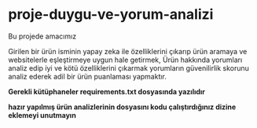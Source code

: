 # proje-duygu-ve-yorum-analizi


Bu projede amacımız 


Girilen bir ürün isminin  yapay zeka ile özelliklerini çıkarıp ürün aramaya ve websitelerle eşleştirmeye uygun hale getirmek,
Ürün hakkında yorumları analiz edip iyi ve kötü özelliklerini çıkarmak
yorumların güvenilirlik skorunu analiz ederek  adil bir ürün puanlaması yapmaktır.

**Gerekli kütüphaneler requirements.txt dosyasında yazılıdır**


**hazır yapılmış ürün analizlerinin dosyasını kodu çalıştırdığınız dizine eklemeyi unutmayın**
